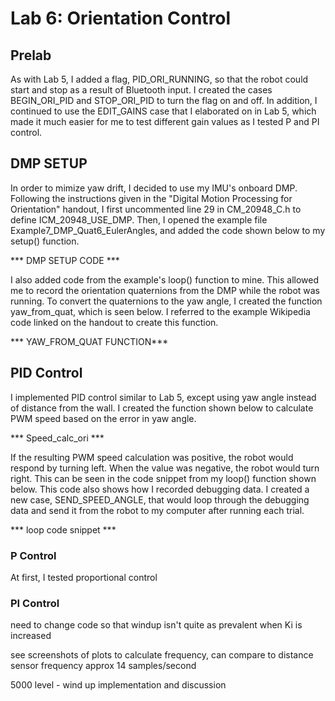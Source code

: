 # Lab 6: Orientation Control 

## Prelab

As with Lab 5, I added a flag, PID_ORI_RUNNING, so that the robot could start and stop as a result of Bluetooth input. I created the cases BEGIN_ORI_PID and STOP_ORI_PID to turn the flag on and off. In addition, I continued to use the EDIT_GAINS case that I elaborated on in Lab 5, which made it much easier for me to test different gain values as I tested P and PI control.

## DMP SETUP 
In order to mimize yaw drift, I decided to use my IMU's onboard DMP. Following the instructions given in the "Digital Motion Processing for Orientation" handout, I first uncommented line 29 in CM_20948_C.h to define ICM_20948_USE_DMP. Then, I opened the example file Example7_DMP_Quat6_EulerAngles, and added the code shown below to my setup() function. 

*** DMP SETUP CODE ***

I also added code from the example's loop() function to mine. This allowed me to record the orientation quaternions from the DMP while the robot was running. To convert the quaternions to the yaw angle, I created the function yaw_from_quat, which is seen below. I referred to the example Wikipedia code linked on the handout to create this function.

*** YAW_FROM_QUAT FUNCTION***

## PID Control

I implemented PID control similar to Lab 5, except using yaw angle instead of distance from the wall. I created the function shown below to calculate PWM speed based on the error in yaw angle. 

*** Speed_calc_ori ***

If the resulting PWM speed calculation was positive, the robot would respond by turning left. When the value was negative, the robot would turn right. This can be seen in the code snippet from my loop() function shown below. This code also shows how I recorded debugging data. I created a new case, SEND_SPEED_ANGLE, that would loop through the debugging data and send it from the robot to my computer after running each trial. 

*** loop code snippet ***

### P Control
At first, I tested proportional control

### PI Control

need to change code so that windup isn't quite as prevalent when Ki is increased 

see screenshots of plots to calculate frequency, can compare to distance sensor frequency
approx 14 samples/second

5000 level - wind up implementation and discussion 

